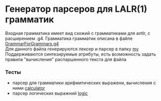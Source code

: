 # Генератор парсеров для LALR(1) грамматик
Входная грамматика имеет вид схожий с грамматиками для antlr, c расширением .g4. Грамматика грамматик описана в файле [GrammarForGrammars.g4](src/main/antlr4/GrammarForGrammars.g4)  
Для данного файла генерируются лексер и парсер в папку [my](target/generated-sources/my)  
Поддерживаются синтезируемые атрибуты, есть возможность задать правила "вычисления" распаршенного текста для файла
### Тесты
* парсер для грамматики  арифмитических выражени, вычисления с ними [calculator](src/test/ru/ifmo/rain/balahnin/calculator)
* парсер логических выражний [logic](src/test/ru/ifmo/rain/balahnin/logic_in_c)